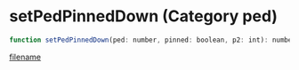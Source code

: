 # setPedPinnedDown (Category ped)

```js
function setPedPinnedDown(ped: number, pinned: boolean, p2: int): number
```

[filename](setPedPinnedDown_m.md ':include')